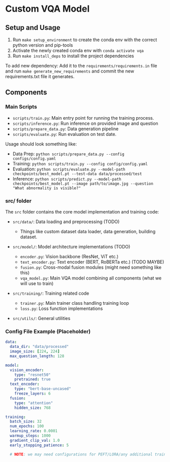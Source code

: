 # Custom VQA Model

## Setup and Usage
1. Run `make setup_environment` to create the conda env with the correct python version and pip-tools
2. Activate the newly created conda env with `conda activate vqa`
3. Run `make install_deps` to install the project dependencies

To add new dependency:
Add it to the `requirements/requirements.in` file and run `make generate_new_requirements` and commit the new requirements.txt file it generates. 

## Components

### Main Scripts
- `scripts/train.py`: Main entry point for running the training process.
- `scripts/inference.py`: Run inference on provided image and question
- `scripts/prepare_data.py`: Data generation pipeline
- `scripts/evaluate.py`: Run evaluation on test date. 

Usage should look something like:

- Data Prep: `python scripts/prepare_data.py --config configs/config.yaml`
- Training: `python scripts/train.py --config config/config.yaml`
- Evaluation: `python scripts/evaluate.py --model-path checkpoints/best_model.pt --test-data data/processed/test`
- Inference: `python scripts/predict.py --model-path checkpoints/best_model.pt --image path/to/image.jpg --question "What abnormality is visible?"`

### src/ folder
The `src` folder contains the core model implementation and training code:

- `src/data/`: Data loading and preprocessing (TODO)
    - Things like custom dataset data loader, data generation, building dataset.

- `src/model/`: Model architecture implementations (TODO)
  - `encoder.py`: Vision backbone (ResNet, ViT etc.)
  - `text_encoder.py`: Text encoder (BERT, RoBERTa etc.)  (TODO MAYBE)
  - `fusion.py`: Cross-modal fusion modules (might need something like this)
  - `vqa_model.py`: Main VQA model combining all components (what we will use to train)

- `src/training/`: Training related code
  - `trainer.py`: Main trainer class handling training loop
  - `loss.py`: Loss function implementations

- `src/utils/`: General utilities


### Config File Example (Placeholder)

```yaml
data:
  data_dir: "data/processed"
  image_size: [224, 224]
  max_question_length: 128

model:
  vision_encoder:
    type: "resnet50"
    pretrained: true
  text_encoder:
    type: "bert-base-uncased"
    freeze_layers: 6
  fusion:
    type: "attention"
    hidden_size: 768

training:
  batch_size: 32
  num_epochs: 100
  learning_rate: 0.0001
  warmup_steps: 1000
  gradient_clip_val: 1.0
  early_stopping_patience: 5

  # NOTE: we may need configurations for PEFT/LORA/any additional training for the large encoder
```





